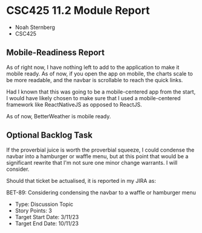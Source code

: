 # CSC425 11.2 Module Report
- Noah Sternberg
- CSC425

## Mobile-Readiness Report 
As of right now, I have nothing left to add to the application to make it 
mobile ready. As of now, if you open the app on mobile, the charts scale to be more readable, and the navbar is scrollable to reach the quick links.

Had I known that this was going to be a mobile-centered app from the start, I would have likely chosen to make sure that I used a mobile-centered framework like ReactNativeJS as opposed to ReactJS.

As of now, BetterWeather is mobile ready.

## Optional Backlog Task
If the proverbial juice is worth the proverbial squeeze, I could condense the navbar into a hamburger or waffle menu, but at this point that would be a significant rewrite that I'm not sure one minor change warrants. I will consider.

Should that ticket be actualised, it is reported in my JIRA as:

BET-89: Considering condensing the navbar to a waffle or hamburger menu
- Type: Discussion Topic
- Story Points: 3
- Target Start Date: 3/11/23
- Target End Date: 10/11/23
